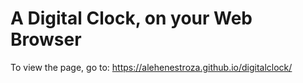# A Digital Clock, on your Web Browser

To view the page, go to: https://alehenestroza.github.io/digitalclock/
